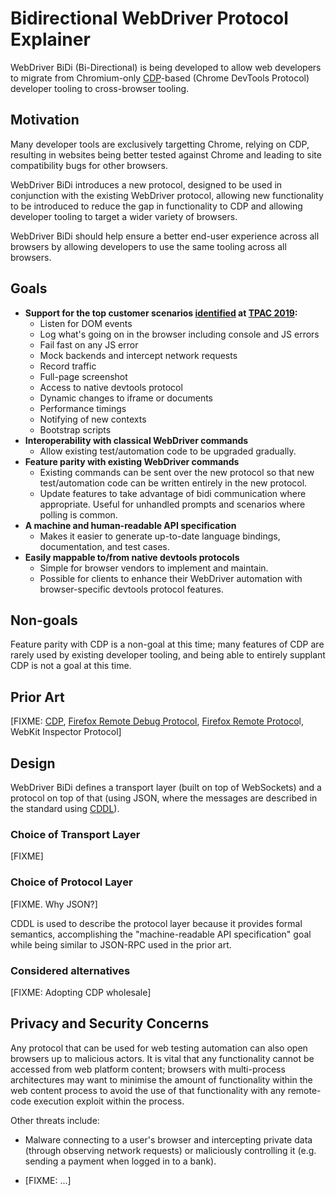 # Bidirectional WebDriver Protocol Explainer

WebDriver BiDi (Bi-Directional) is being developed to allow web developers to migrate from
Chromium-only [CDP](https://chromedevtools.github.io/devtools-protocol/)-based (Chrome DevTools
Protocol) developer tooling to cross-browser tooling.

## Motivation

Many developer tools are exclusively targetting Chrome, relying on CDP, resulting in websites being
better tested against Chrome and leading to site compatibility bugs for other browsers.

WebDriver BiDi introduces a new protocol, designed to be used in conjunction with the existing
WebDriver protocol, allowing new functionality to be introduced to reduce the gap in functionality
to CDP and allowing developer tooling to target a wider variety of browsers.

WebDriver BiDi should help ensure a better end-user experience across all browsers by allowing
developers to use the same tooling across all browsers.

## Goals

- **Support for the top customer scenarios
  [identified](https://www.w3.org/2019/09/19-webdriver-minutes.html#item03) at
  [TPAC 2019](https://www.w3.org/2019/09/TPAC/):**
    - Listen for DOM events
    - Log what's going on in the browser including console and JS errors
    - Fail fast on any JS error
    - Mock backends and intercept network requests
    - Record traffic
    - Full-page screenshot
    - Access to native devtools protocol
    - Dynamic changes to iframe or documents
    - Performance timings
    - Notifying of new contexts
    - Bootstrap scripts
- **Interoperability with classical WebDriver commands**
    - Allow existing test/automation code to be upgraded gradually.
- **Feature parity with existing WebDriver commands**
    - Existing commands can be sent over the new protocol so that new test/automation code can be written entirely in the new protocol.
    - Update features to take advantage of bidi communication where appropriate. Useful for unhandled prompts and scenarios where polling is common.
- **A machine and human-readable API specification**
    - Makes it easier to generate up-to-date language bindings, documentation, and test cases.
- **Easily mappable to/from native devtools protocols**
    - Simple for browser vendors to implement and maintain.
    - Possible for clients to enhance their WebDriver automation with browser-specific devtools protocol features.

## Non-goals

Feature parity with CDP is a non-goal at this time; many features of CDP are rarely used by
existing developer tooling, and being able to entirely supplant CDP is not a goal at this time.

## Prior Art

\[FIXME: [CDP](https://chromedevtools.github.io/devtools-protocol/),
         [Firefox Remote Debug Protocol](https://firefox-source-docs.mozilla.org/devtools/backend/protocol.html),
         [Firefox Remote Protoco](https://wiki.mozilla.org/WebDriver/RemoteProtocol)l,
         WebKit Inspector Protocol\]

## Design

WebDriver BiDi defines a transport layer (built on top of WebSockets) and a protocol on top of that
(using JSON, where the messages are described in the standard using
[CDDL](https://tools.ietf.org/html/rfc8610)).

### Choice of Transport Layer

\[FIXME\]

### Choice of Protocol Layer

\[FIXME. Why JSON?\]

CDDL is used to describe the protocol layer because it provides formal semantics, accomplishing the
"machine-readable API specification" goal while being similar to JSON-RPC used in the prior art.

### Considered alternatives

\[FIXME: Adopting CDP wholesale\]

## Privacy and Security Concerns

Any protocol that can be used for web testing automation can also open browsers up to malicious
actors. It is vital that any functionality cannot be accessed from web platform content; browsers
with multi-process architectures may want to minimise the amount of functionality within the web
content process to avoid the use of that functionality with any remote-code execution exploit
within the process.

Other threats include:

- Malware connecting to a user's browser and intercepting private data (through observing network
  requests) or maliciously controlling it (e.g. sending a payment when logged in to a bank).

- \[FIXME: ...\]
